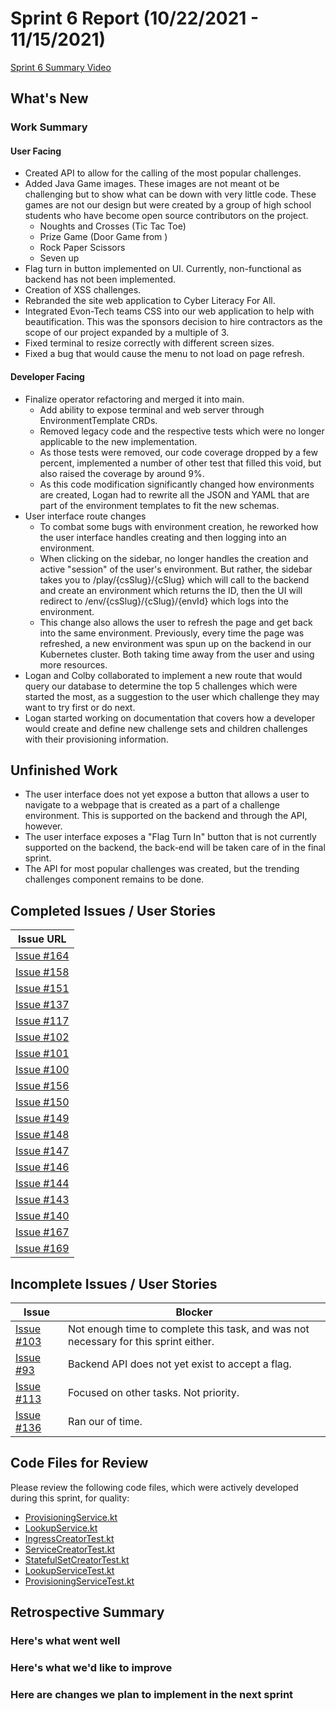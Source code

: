 # Sprint 6 Report (10/22/2021 - 11/15/2021)
[Sprint 6 Summary Video](#)

## What's New
### Work Summary 
#### User Facing
* Created API to allow for the calling of the most popular challenges.
* Added Java Game images. These images are not meant ot be challenging but to show what can be down with very little
  code. These games are not our design but were created by a group of high school students who have become open source
  contributors on the project.
  * Noughts and Crosses (Tic Tac Toe)
  * Prize Game (Door Game from )
  * Rock Paper Scissors
  * Seven up
* Flag turn in button implemented on UI. Currently, non-functional as backend has not been implemented.
* Creation of XSS challenges.
* Rebranded the site web application to Cyber Literacy For All.
* Integrated Evon-Tech teams CSS into our web application to help with beautification. This was the sponsors decision
  to hire contractors as the scope of our project expanded by a multiple of 3.
* Fixed terminal to resize correctly with different screen sizes.
* Fixed a bug that would cause the menu to not load on page refresh.

#### Developer Facing
* Finalize operator refactoring and merged it into main.
  * Add ability to expose terminal and web server through EnvironmentTemplate CRDs.
  * Removed legacy code and the respective tests which were no longer applicable to the new implementation.
  * As those tests were removed, our code coverage dropped by a few percent, implemented a number of other test
    that filled this void, but also raised the coverage by around 9%.
  * As this code modification significantly changed how environments are created, Logan had to rewrite all the JSON and
    YAML that are part of the environment templates to fit the new schemas.
* User interface route changes
  * To combat some bugs with environment creation, he reworked how the user interface handles creating and then logging
    into an environment.
  * When clicking on the sidebar, no longer handles the creation and active "session" of the user's
    environment. But rather, the sidebar takes you to /play/{csSlug}/{cSlug} which will call to the backend and create
    an environment which returns the ID, then the UI will redirect to /env/{csSlug}/{cSlug}/{envId} which logs into the
    environment.
  * This change also allows the user to refresh the page and get back into the same environment. Previously, every time
    the page was refreshed, a new environment was spun up on the backend in our Kubernetes cluster. Both taking time
    away from the user and using more resources.
* Logan and Colby collaborated to implement a new route that would query our database to determine the top 5
    challenges which were started the most, as a suggestion to the user which challenge they may want to try first or
    do next.
* Logan started working on documentation that covers how a developer would create and define new challenge sets and
  children challenges with their provisioning information.

## Unfinished Work
* The user interface does not yet expose a button that allows a user to navigate to a webpage that is created as a part
  of a challenge environment. This is supported on the backend and through the API, however.
* The user interface exposes a "Flag Turn In" button that is not currently supported on the backend, the back-end
  will be taken care of in the final sprint.
* The API for most popular challenges was created, but the trending challenges component remains to be done.

## Completed Issues / User Stories
|Issue URL |
|----------|
|[Issue #164](https://github.com/acasi-ctf/ctf/issues/164) |
|[Issue #158](https://github.com/acasi-ctf/ctf/issues/158) |
|[Issue #151](https://github.com/acasi-ctf/ctf/issues/151) |
|[Issue #137](https://github.com/acasi-ctf/ctf/issues/137) |
|[Issue #117](https://github.com/acasi-ctf/ctf/issues/117) |
|[Issue #102](https://github.com/acasi-ctf/ctf/issues/102) |
|[Issue #101](https://github.com/acasi-ctf/ctf/issues/101) |
|[Issue #100](https://github.com/acasi-ctf/ctf/issues/100) |
|[Issue #156](https://github.com/acasi-ctf/ctf/issues/156) |
|[Issue #150](https://github.com/acasi-ctf/ctf/issues/150) |
|[Issue #149](https://github.com/acasi-ctf/ctf/issues/149) |
|[Issue #148](https://github.com/acasi-ctf/ctf/issues/148) |
|[Issue #147](https://github.com/acasi-ctf/ctf/issues/147) |
|[Issue #146](https://github.com/acasi-ctf/ctf/issues/146) |
|[Issue #144](https://github.com/acasi-ctf/ctf/issues/144) |
|[Issue #143](https://github.com/acasi-ctf/ctf/issues/143) |
|[Issue #140](https://github.com/acasi-ctf/ctf/issues/140) |
|[Issue #167](https://github.com/acasi-ctf/ctf/issues/167) |
|[Issue #169](https://github.com/acasi-ctf/ctf/issues/169) |

## Incomplete Issues / User Stories
|Issue | Blocker|
|------|-----------------------------------------------------------------------|
|[Issue #103](https://github.com/acasi-ctf/ctf/issues/103) | Not enough time to complete this task, and was not necessary for this sprint either. |
|[Issue #93](https://github.com/acasi-ctf/ctf/issues/93) | Backend API does not yet exist to accept a flag. |
|[Issue #113](https://github.com/acasi-ctf/ctf/issues/113) | Focused on other tasks. Not priority. |
|[Issue #136](https://github.com/acasi-ctf/ctf/issues/113) | Ran our of time. |

## Code Files for Review
Please review the following code files, which were actively developed during this sprint, for quality:
* [ProvisioningService.kt](https://github.com/acasi-ctf/ctf/blob/main/operator/src/main/kotlin/org/acasictf/ctf/operator/service/ProvisioningService.kt)
* [LookupService.kt](https://github.com/acasi-ctf/ctf/blob/main/operator/src/main/kotlin/org/acasictf/ctf/operator/service/LookupService.kt)
* [IngressCreatorTest.kt](https://github.com/acasi-ctf/ctf/blob/main/operator/src/test/kotlin/org/acasictf/ctf/operator/provisioner/kubernetes/creator/IngressCreatorTest.kt)
* [ServiceCreatorTest.kt](https://github.com/acasi-ctf/ctf/blob/main/operator/src/test/kotlin/org/acasictf/ctf/operator/provisioner/kubernetes/creator/ServiceCreatorTest.kt)
* [StatefulSetCreatorTest.kt](https://github.com/acasi-ctf/ctf/blob/main/operator/src/test/kotlin/org/acasictf/ctf/operator/provisioner/kubernetes/creator/StatefulSetCreatorTest.kt)
* [LookupServiceTest.kt](https://github.com/acasi-ctf/ctf/blob/main/operator/src/test/kotlin/org/acasictf/ctf/operator/service/LookupServiceTest.kt)
* [ProvisioningServiceTest.kt](https://github.com/acasi-ctf/ctf/blob/main/operator/src/test/kotlin/org/acasictf/ctf/operator/service/ProvisioningServiceTest.kt)

## Retrospective Summary
### Here's what went well


### Here's what we'd like to improve


### Here are changes we plan to implement in the next sprint

